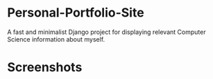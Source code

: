 # Personal-Portfolio-Site
A fast and minimalist Django project for displaying relevant Computer Science information about myself.

# Screenshots
